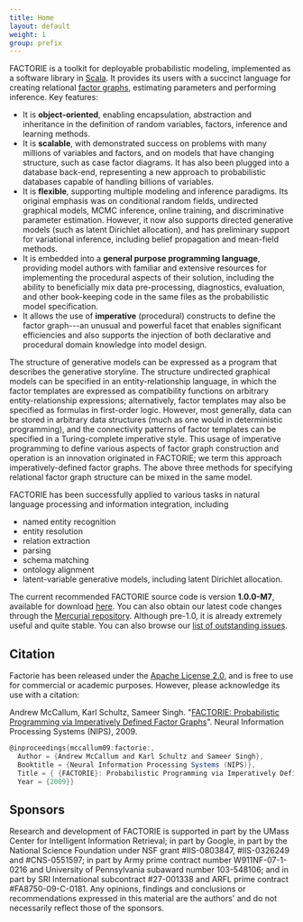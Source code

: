 ```yaml
---
title: Home
layout: default
weight: 1
group: prefix
---
```


FACTORIE is a toolkit for deployable probabilistic modeling, implemented as a software library in [Scala](http://www.scala-lang.org). It provides its users with a succinct language for creating relational [factor graphs](http://en.wikipedia.org/wiki/Factor_graph), estimating parameters and performing inference.  Key features:

* It is **object-oriented**, enabling encapsulation, abstraction and inheritance in the definition of random variables, factors, inference and learning methods.
* It is **scalable**, with demonstrated success on problems with many millions of variables and factors, and on models that have changing structure, such as case factor diagrams.  It has also been plugged into a database back-end, representing a new approach to probabilistic databases capable of handling billions of variables.
* It is **flexible**, supporting multiple modeling and inference paradigms.  Its original emphasis was on conditional random fields, undirected graphical models, MCMC inference, online training, and discriminative parameter estimation.  However, it now also supports directed generative models (such as latent Dirichlet allocation), and has preliminary support for variational inference, including belief propagation and mean-field methods.
* It is embedded into a **general purpose programming language**, providing model authors with familiar and extensive resources for implementing the procedural aspects of their solution, including the ability to beneficially mix data pre-processing, diagnostics, evaluation, and other book-keeping code in the same files as the probabilistic model specification.
* It allows the use of **imperative** (procedural) constructs to define the factor graph---an unusual and powerful facet that enables significant efficiencies and also supports the injection of both declarative and procedural domain knowledge into model design.

The structure of generative models can be expressed as a program that describes the generative storyline.  The structure undirected graphical models can be specified in an entity-relationship language, in which the factor templates are expressed as compatibility functions on arbitrary entity-relationship expressions; alternatively, factor templates may also be specified as formulas in first-order logic.  However, most generally, data can be stored in arbitrary data structures (much as one would in deterministic programming), and the connectivity patterns of factor templates can be specified in a Turing-complete imperative style.  This usage of imperative programming to define various aspects of factor graph construction and operation is an innovation originated in FACTORIE; we term this approach imperatively-defined factor graphs.  The above three methods for specifying relational factor graph structure can be mixed in the same model.

FACTORIE has been successfully applied to various tasks in natural language processing and information integration, including

*  named entity recognition
*  entity resolution
*  relation extraction
*  parsing
*  schema matching
*  ontology alignment
*  latent-variable generative models, including latent Dirichlet allocation.

The current recommended FACTORIE source code is version **1.0.0-M7**, available for download [here](download.html).  You can also obtain our latest code changes through the [Mercurial repository](http://code.google.com/p/factorie/source/checkout). Although pre-1.0, it is already extremely useful and quite stable. You can also browse our [list of outstanding issues](http://code.google.com/p/factorie/issues/list).

Citation
---

Factorie has been released under the [Apache License 2.0](http://www.apache.org/licenses/LICENSE-2.0), and is free to use for commercial or academic purposes. However, please acknowledge its use with a citation:

Andrew McCallum, Karl Schultz, Sameer Singh. "[FACTORIE: Probabilistic Programming via Imperatively Defined Factor Graphs](http://people.cs.umass.edu/~mccallum/papers/factorie-nips09.pdf)". Neural Information Processing Systems (NIPS), 2009.

```scala
@inproceedings{mccallum09:factorie:,
  Author = {Andrew McCallum and Karl Schultz and Sameer Singh}, 
  Booktitle = {Neural Information Processing Systems (NIPS)}, 
  Title = { {FACTORIE}: Probabilistic Programming via Imperatively Defined Factor Graphs}, 
  Year = {2009}}
```

Sponsors
---

Research and development of FACTORIE is supported in part by the UMass Center for Intelligent Information Retrieval; in part by Google, in part by the National Science Foundation under NSF grant #IIS-0803847, #IIS-0326249 and #CNS-0551597; in part by Army prime contract number W911NF-07-1-0216 and University of Pennsylvania subaward number 103-548106; and in part by SRI International subcontract #27-001338 and ARFL prime contract #FA8750-09-C-0181. Any opinions, findings and conclusions or recommendations expressed in this material are the authors' and do not necessarily reflect those of the sponsors.
